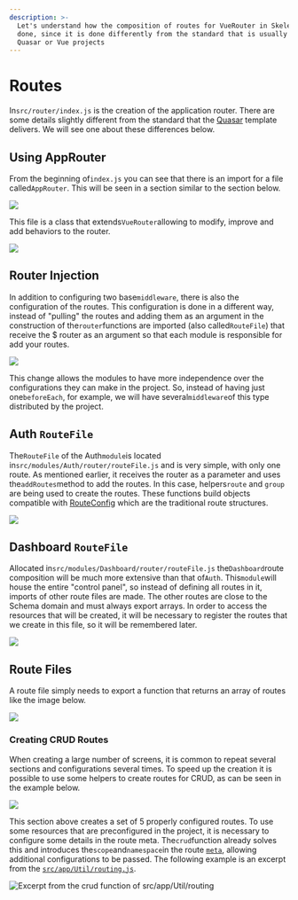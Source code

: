 ```yaml
---
description: >-
  Let's understand how the composition of routes for VueRouter in Skeleton is
  done, since it is done differently from the standard that is usually seen in
  Quasar or Vue projects
---
```


# Routes

In`src/router/index.js` is the creation of the application router. There are some details slightly different from the standard that the [Quasar](https://quasar.dev) template delivers. We will see one about these differences below.

## Using AppRouter

From the beginning of`index.js` you can see that there is an import for a file called`AppRouter`. This will be seen in a section similar to the section below.

![](../.gitbook/assets/image-12.png)

This file is a class that extends`VueRouter`allowing to modify, improve and add behaviors to the router.

![](../.gitbook/assets/image-5.png)

## Router Injection

In addition to configuring two base`middleware`, there is also the configuration of the routes. This configuration is done in a different way, instead of "pulling" the routes and adding them as an argument in the construction of the`router`functions are imported \(also called`RouteFile`\) that receive the $ router as an argument so that each module is responsible for add your routes.

![](../.gitbook/assets/image-6.png)

This change allows the modules to have more independence over the configurations they can make in the project. So, instead of having just one`beforeEach`, for example, we will have several`middleware`of this type distributed by the project.

## Auth `RouteFile`

The`RouteFile` of the Auth`module`is located in`src/modules/Auth/router/routeFile.js` and is very simple, with only one route. As mentioned earlier, it receives the router as a parameter and uses the`addRoutes`method to add the routes. In this case, helpers`route` and `group` are being used to create the routes. These functions build objects compatible with [RouteConfig](https://router.vuejs.org/api/#routes) which are the traditional route structures.

![](../.gitbook/assets/image-8.png)

## Dashboard `RouteFile`

Allocated in`src/modules/Dashboard/router/routeFile.js` the`Dashboard`route composition will be much more extensive than that of`Auth`. This`module`will house the entire "control panel", so instead of defining all routes in it, imports of other route files are made. The other routes are close to the Schema domain and must always export arrays. In order to access the resources that will be created, it will be necessary to register the routes that we create in this file, so it will be remembered later.

![](../.gitbook/assets/image-22.png)

## Route Files

A route file simply needs to export a function that returns an array of routes like the image below.

![](../.gitbook/assets/image-13.png)

### Creating CRUD Routes

When creating a large number of screens, it is common to repeat several sections and configurations several times. To speed up the creation it is possible to use some helpers to create routes for CRUD, as can be seen in the example below.

![](../.gitbook/assets/image-33.png)

This section above creates a set of 5 properly configured routes. To use some resources that are preconfigured in the project, it is necessary to configure some details in the route meta. The`crud`function already solves this and introduces the`scope`and`namespace`in the route [`meta`](https://router.vuejs.org/guide/advanced/meta.html), allowing additional configurations to be passed. The following example is an excerpt from the [`src/app/Util/routing.js`](https://github.com/quasarframeworkbrasil/skeleton/blob/master/src/app/Util/routing.js#L53).

![Excerpt from the crud function of src/app/Util/routing](../.gitbook/assets/image-14.png)

